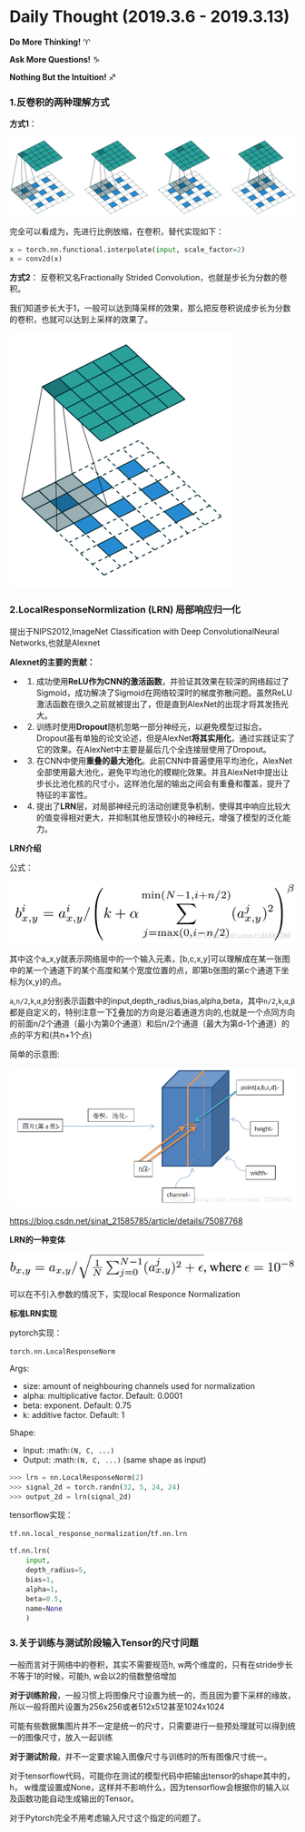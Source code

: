 # Daily Thought (2019.3.6 - 2019.3.13)
**Do More Thinking!** ♈ 

**Ask More Questions!** ♑

**Nothing But the Intuition!** ♐

### 1.反卷积的两种理解方式
**方式1**：

![](__pics/deconv_1.jpg)

完全可以看成为，先进行比例放缩，在卷积，替代实现如下：
```python
x = torch.nn.functional.interpolate(input, scale_factor=2)
x = conv2d(x)
```

**方式2**：
反卷积又名Fractionally Strided Convolution，也就是步长为分数的卷积。

我们知道步长大于1，一般可以达到降采样的效果，那么把反卷积说成步长为分数的卷积，也就可以达到上采样的效果了。

![](__pics/deconv_2.gif)

### 2.LocalResponseNormlization (LRN) 局部响应归一化

提出于NIPS2012,ImageNet Classification with Deep ConvolutionalNeural Networks,也就是Alexnet

**Alexnet的主要的贡献：**

- 1. 成功使用**ReLU作为CNN的激活函数**，并验证其效果在较深的网络超过了Sigmoid，成功解决了Sigmoid在网络较深时的梯度弥散问题。虽然ReLU激活函数在很久之前就被提出了，但是直到AlexNet的出现才将其发扬光大。

- 2. 训练时使用**Dropout**随机忽略一部分神经元，以避免模型过拟合。Dropout虽有单独的论文论述，但是AlexNet**将其实用化**，通过实践证实了它的效果。在AlexNet中主要是最后几个全连接层使用了Dropout。

- 3. 在CNN中使用**重叠的最大池化**。此前CNN中普遍使用平均池化，AlexNet全部使用最大池化，避免平均池化的模糊化效果。并且AlexNet中提出让步长比池化核的尺寸小，这样池化层的输出之间会有重叠和覆盖，提升了特征的丰富性。

- 4. 提出了**LRN**层，对局部神经元的活动创建竞争机制，使得其中响应比较大的值变得相对更大，并抑制其他反馈较小的神经元，增强了模型的泛化能力。

**LRN介绍**

公式：

![](__pics/LRN.png)

其中这个a_x,y就表示网络层中的一个输入元素，[b,c,x,y]可以理解成在某一张图中的某一个通道下的某个高度和某个宽度位置的点，即第b张图的第c个通道下坐标为(x,y)的点。

`a`,`n/2`,`k`,`α`,`β`分别表示函数中的input,depth_radius,bias,alpha,beta，其中`n/2`,`k`,`α`,`β`都是自定义的，特别注意一下∑叠加的方向是沿着通道方向的,也就是一个点同方向的前面n/2个通道（最小为第0个通道）和后n/2个通道（最大为第d-1个通道）的点的平方和(共n+1个点)

简单的示意图:

![](__pics/LRN_1.png)

https://blog.csdn.net/sinat_21585785/article/details/75087768

**LRN的一种变体**

![](__pics/LRN.jpg)

可以在不引入参数的情况下，实现local Responce Normalization

**标准LRN实现**

pytorch实现：

`torch.nn.LocalResponseNorm`

Args:

- size: amount of neighbouring channels used for normalization
- alpha: multiplicative factor. Default: 0.0001
- beta: exponent. Default: 0.75
- k: additive factor. Default: 1

Shape:
- Input: :math:`(N, C, ...)`
- Output: :math:`(N, C, ...)` (same shape as input)

```python
>>> lrn = nn.LocalResponseNorm(2)
>>> signal_2d = torch.randn(32, 5, 24, 24)
>>> output_2d = lrn(signal_2d)
```

tensorflow实现：

`tf.nn.local_response_normalization`/`tf.nn.lrn`

```python
tf.nn.lrn(
    input,
    depth_radius=5,
    bias=1,
    alpha=1,
    beta=0.5,
    name=None
    )
```

### 3.关于训练与测试阶段输入Tensor的尺寸问题

一般而言对于网络中的卷积，其实不需要规范h, w两个维度的，只有在stride步长不等于1的时候，可能h, w会以2的倍数整倍增加

**对于训练阶段**，一般习惯上将图像尺寸设置为统一的，而且因为要下采样的缘故，所以一般将图片设置为256x256或者512x512甚至1024x1024

可能有些数据集图片并不一定是统一的尺寸，只需要进行一些预处理就可以得到统一的图像尺寸，放入一起训练

**对于测试阶段**，并不一定要求输入图像尺寸与训练时的所有图像尺寸统一。

对于tensorflow代码，可能你在测试的模型代码中把输出tensor的shape其中的，h， w维度设置成None，这样并不影响什么，因为tensorflow会根据你的输入以及函数功能自动生成输出的Tensor。

对于Pytorch完全不用考虑输入尺寸这个指定的问题了。

